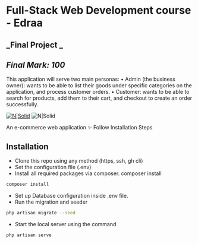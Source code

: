 # Full-Stack Web Development course - Edraa
## _Final Project _
## _Final Mark: 100_

This application will serve two main personas: 
• Admin (the business owner): wants to be able to list their goods under specific categories on the application, and process customer orders. 
• Customer: wants to be able to search for products, add them to their cart, and checkout to create an order successfully.

[![N|Solid](https://laravel.com/img/logomark.min.svg)](https://laravel.com/img/logotype.min.svg) ![N|Solid](https://laravel.com/img/logotype.min.svg)

An e-commerce web application ✨ Follow Installation Steps 

## Installation

- Clone this repo using any method (https, ssh, gh cli)
- Set the configuration file (.env)
- Install all required packages via composer. composer install
```sh
composer install
```
- Set up Database configuration inside .env file.
- Run the migration and seeder

```sh
php artisan migrate --seed
```
- Start the local server using the command
```sh
php artisan serve
```
